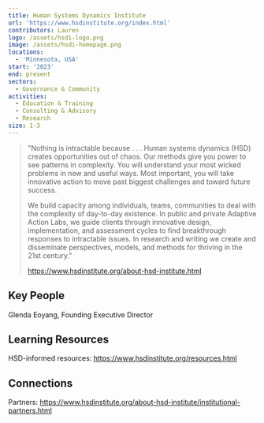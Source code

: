 ```yaml
---
title: Human Systems Dynamics Institute
url: 'https://www.hsdinstitute.org/index.html'
contributors: Lauren
logo: /assets/hsdi-logo.png
image: /assets/hsdi-homepage.png
locations:
  - 'Minnesota, USA'
start: '2023'
end: present
sectors:
  - Governance & Community
activities:
  - Education & Training
  - Consulting & Advisory
  - Research
size: 1-3
---
```

> "Nothing is intractable because . . .
> Human systems dynamics (HSD) creates opportunities out of chaos. Our methods give you power to see patterns in complexity. You will understand your most wicked problems in new and useful ways. Most important, you will take innovative action to move past biggest challenges and toward future success.
> 
> We build capacity among individuals, teams, communities to deal with the complexity of day-to-day existence. In public and private Adaptive Action Labs, we guide clients through innovative design, implementation, and assessment cycles to find breakthrough responses to intractable issues. In research and writing we create and disseminate perspectives, models, and methods for thriving in the 21st century."
> 
> https://www.hsdinstitute.org/about-hsd-institute.html 

## Key People

Glenda Eoyang, Founding Executive Director

## Learning Resources

HSD-informed resources: https://www.hsdinstitute.org/resources.html 

## Connections

Partners: https://www.hsdinstitute.org/about-hsd-institute/institutional-partners.html 
